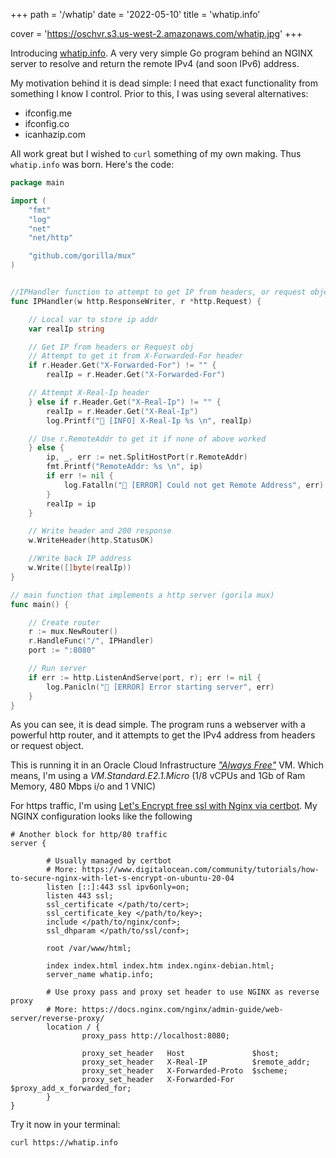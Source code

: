 +++
path =  '/whatip'
date = '2022-05-10'
title =  'whatip.info'

cover = 'https://oschvr.s3.us-west-2.amazonaws.com/whatip.jpg'
+++


Introducing [whatip.info](https://whatip.info). A very very simple Go program behind an NGINX server to resolve and return the remote IPv4 (and soon IPv6) address.

My motivation behind it is dead simple: I need that exact functionality from something I know I control. Prior to this, I was using several alternatives:

- ifconfig.me
- ifconfig.co
- icanhazip.com

All work great but I wished to `curl` something of my own making. Thus `whatip.info` was born. Here's the code:

```go
package main

import (
	"fmt"
	"log"
	"net"
	"net/http"

	"github.com/gorilla/mux"
)


//IPHandler function to attempt to get IP from headers, or request object
func IPHandler(w http.ResponseWriter, r *http.Request) {

	// Local var to store ip addr
	var realIp string

	// Get IP from headers or Request obj
	// Attempt to get it from X-Forwarded-For header
	if r.Header.Get("X-Forwarded-For") != "" {
		realIp = r.Header.Get("X-Forwarded-For")

	// Attempt X-Real-Ip header
	} else if r.Header.Get("X-Real-Ip") != "" {
		realIp = r.Header.Get("X-Real-Ip")
		log.Printf("🔵 [INFO] X-Real-Ip %s \n", realIp)

	// Use r.RemoteAddr to get it if none of above worked
	} else {
		ip, _, err := net.SplitHostPort(r.RemoteAddr)
		fmt.Printf("RemoteAddr: %s \n", ip)
		if err != nil {
			log.Fatalln("🔴 [ERROR] Could not get Remote Address", err)
		}
		realIp = ip
	}

	// Write header and 200 response
	w.WriteHeader(http.StatusOK)

	//Write back IP address
	w.Write([]byte(realIp))
}

// main function that implements a http server (gorila mux)
func main() {

	// Create router
	r := mux.NewRouter()
	r.HandleFunc("/", IPHandler)
	port := ":8080"

	// Run server
	if err := http.ListenAndServe(port, r); err != nil {
		log.Panicln("🔴 [ERROR] Error starting server", err)
	}
}

```

As you can see, it is dead simple. The program runs a webserver with a powerful http router, and it attempts to get the IPv4 address from headers or request object.

This is running it in an Oracle Cloud Infrastructure [_"Always Free"_](https://docs.oracle.com/en-us/iaas/Content/FreeTier/freetier_topic-Always_Free_Resources.htm) VM. Which means, I'm using a *VM.Standard.E2.1.Micro* (1/8 vCPUs and 1Gb of Ram Memory, 480 Mbps i/o and 1 VNIC)


For https traffic, I'm using [Let's Encrypt free ssl with Nginx via certbot](https://www.digitalocean.com/community/tutorials/how-to-secure-nginx-with-let-s-encrypt-on-ubuntu-20-04). My NGINX configuration looks like the following

```shell
# Another block for http/80 traffic
server {

        # Usually managed by certbot
        # More: https://www.digitalocean.com/community/tutorials/how-to-secure-nginx-with-let-s-encrypt-on-ubuntu-20-04
        listen [::]:443 ssl ipv6only=on;
   	    listen 443 ssl;
        ssl_certificate </path/to/cert>;
        ssl_certificate_key </path/to/key>;
   	    include </path/to/nginx/conf>;
        ssl_dhparam </path/to/ssl/conf>;

        root /var/www/html;

        index index.html index.htm index.nginx-debian.html;
        server_name whatip.info;

        # Use proxy pass and proxy set header to use NGINX as reverse proxy
        # More: https://docs.nginx.com/nginx/admin-guide/web-server/reverse-proxy/
        location / {
                proxy_pass http://localhost:8080;

                proxy_set_header   Host               $host;
                proxy_set_header   X-Real-IP          $remote_addr;
                proxy_set_header   X-Forwarded-Proto  $scheme;
                proxy_set_header   X-Forwarded-For    $proxy_add_x_forwarded_for;
        }
}
```

Try it now in your terminal:

```
curl https://whatip.info
```